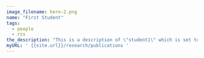 ```yaml
---
image_filename: hero-2.png
name: "First Student"
tags:
  - people
  - rss
the_description: "This is a description of \"student1\" which is set to nothing, for the time being."
myURL: ' {{site.url}}/research/publications '
---
```

